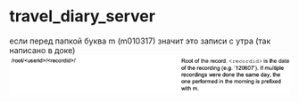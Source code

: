# travel_diary_server
если перед папкой буква m (m010317) значит это записи с утра (так написано в доке)
![alt text](image.png)
